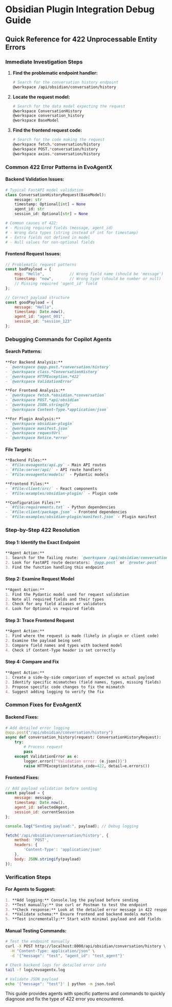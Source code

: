 # Obsidian Plugin Integration Debug Guide

## Quick Reference for 422 Unprocessable Entity Errors

### **Immediate Investigation Steps**

1. **Find the problematic endpoint handler:**
   ```bash
   # Search for the conversation history endpoint
   @workspace /api/obsidian/conversation/history
   ```

2. **Locate the request model:**
   ```bash
   # Search for the data model expecting the request
   @workspace ConversationHistory
   @workspace conversation_history
   @workspace BaseModel
   ```

3. **Find the frontend request code:**
   ```bash
   # Search for the code making the request
   @workspace fetch.*conversation/history
   @workspace POST.*conversation/history
   @workspace axios.*conversation/history
   ```

### **Common 422 Error Patterns in EvoAgentX**

#### **Backend Validation Issues:**
```python
# Typical FastAPI model validation
class ConversationHistoryRequest(BaseModel):
    message: str
    timestamp: Optional[int] = None
    agent_id: str
    session_id: Optional[str] = None

# Common causes of 422:
# - Missing required fields (message, agent_id)
# - Wrong data types (string instead of int for timestamp)
# - Extra fields not defined in model
# - Null values for non-optional fields
```

#### **Frontend Request Issues:**
```javascript
// Problematic request patterns
const badPayload = {
    msg: "Hello",           // Wrong field name (should be 'message')
    timestamp: "now",       // Wrong type (should be number or null)
    // Missing required 'agent_id' field
};

// Correct payload structure
const goodPayload = {
    message: "Hello",
    timestamp: Date.now(),
    agent_id: "agent_001",
    session_id: "session_123"
};
```

### **Debugging Commands for Copilot Agents**

#### **Search Patterns:**
```markdown
**For Backend Analysis:**
- `@workspace @app.post.*conversation/history`
- `@workspace class.*ConversationHistory`
- `@workspace HTTPException.*422`
- `@workspace ValidationError`

**For Frontend Analysis:**
- `@workspace fetch.*obsidian.*conversation`
- `@workspace POST.*api/obsidian`
- `@workspace JSON.stringify`
- `@workspace Content-Type.*application/json`

**For Plugin Analysis:**
- `@workspace obsidian-plugin`
- `@workspace manifest.json`
- `@workspace requestUrl`
- `@workspace Notice.*error`
```

#### **File Targets:**
```markdown
**Backend Files:**
- `#file:evoagentx/api.py` - Main API routes
- `#file:server/api/` - API route handlers
- `#file:evoagentx/models/` - Pydantic models

**Frontend Files:**
- `#file:client/src/` - React components
- `#file:examples/obsidian-plugin/` - Plugin code

**Configuration Files:**
- `#file:requirements.txt` - Python dependencies
- `#file:client/package.json` - Frontend dependencies
- `#file:examples/obsidian-plugin/manifest.json` - Plugin manifest
```

### **Step-by-Step 422 Resolution**

#### **Step 1: Identify the Exact Endpoint**
```markdown
**Agent Action:**
1. Search for the failing route: `@workspace /api/obsidian/conversation/history`
2. Look for FastAPI route decorators: `@app.post` or `@router.post`
3. Find the function handling this endpoint
```

#### **Step 2: Examine Request Model**
```markdown
**Agent Action:**
1. Find the Pydantic model used for request validation
2. Note all required fields and their types
3. Check for any field aliases or validators
4. Look for Optional vs required fields
```

#### **Step 3: Trace Frontend Request**
```markdown
**Agent Action:**
1. Find where the request is made (likely in plugin or client code)
2. Examine the payload being sent
3. Compare field names and types with backend model
4. Check if Content-Type header is set correctly
```

#### **Step 4: Compare and Fix**
```markdown
**Agent Action:**
1. Create a side-by-side comparison of expected vs actual payload
2. Identify specific mismatches (field names, types, missing fields)
3. Propose specific code changes to fix the mismatch
4. Suggest adding logging to verify the fix
```

### **Common Fixes for EvoAgentX**

#### **Backend Fixes:**
```python
# Add detailed error logging
@app.post("/api/obsidian/conversation/history")
async def conversation_history(request: ConversationHistoryRequest):
    try:
        # Process request
        pass
    except ValidationError as e:
        logger.error(f"Validation error: {e.json()}")
        raise HTTPException(status_code=422, detail=e.errors())
```

#### **Frontend Fixes:**
```javascript
// Add payload validation before sending
const payload = {
    message: message,
    timestamp: Date.now(),
    agent_id: selectedAgent,
    session_id: currentSession
};

console.log("Sending payload:", payload); // Debug logging

fetch('/api/obsidian/conversation/history', {
    method: 'POST',
    headers: {
        'Content-Type': 'application/json'
    },
    body: JSON.stringify(payload)
});
```

### **Verification Steps**

#### **For Agents to Suggest:**
```markdown
1. **Add logging:** Console.log the payload before sending
2. **Test manually:** Use curl or Postman to test the endpoint
3. **Check response:** Look at the detailed error message in 422 response
4. **Validate schema:** Ensure frontend and backend models match
5. **Test incrementally:** Start with minimal payload and add fields
```

#### **Manual Testing Commands:**
```bash
# Test the endpoint manually
curl -X POST http://localhost:8000/api/obsidian/conversation/history \
  -H "Content-Type: application/json" \
  -d '{"message": "test", "agent_id": "test_agent"}'

# Check backend logs for detailed error info
tail -f logs/evoagentx.log

# Validate JSON payload
echo '{"message": "test"}' | python -m json.tool
```

This guide provides agents with specific patterns and commands to quickly diagnose and fix the type of 422 error you encountered.
